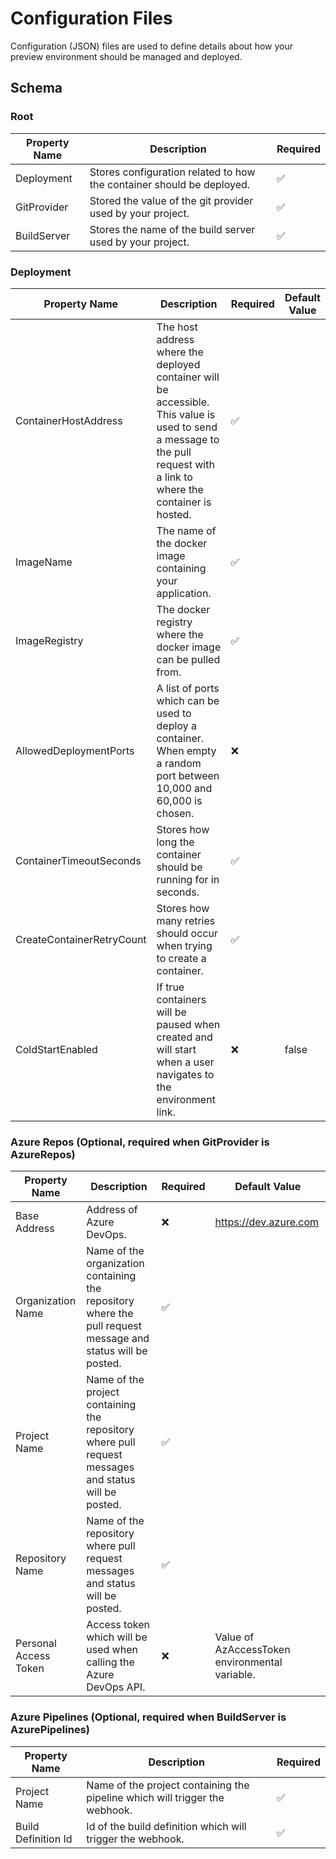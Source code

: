 ﻿# Configuration Files

Configuration (JSON) files are used to define details about how your preview
environment should be managed and deployed.

## Schema

### Root

| Property Name | Description                                                           | Required |
|---------------|-----------------------------------------------------------------------|----------|
| Deployment    | Stores configuration related to how the container should be deployed. | ✅        |
| GitProvider   | Stored the value of the git provider used by your project.            | ✅        |
| BuildServer   | Stores the name of the build server used by your project.             | ✅        |

### Deployment

| Property Name             | Description                                                                                                                                                              | Required | Default Value |
|---------------------------|--------------------------------------------------------------------------------------------------------------------------------------------------------------------------|----------|---------------|
| ContainerHostAddress      | The host address where the deployed container will be accessible. This value is used to send a message to the pull request with a link to where the container is hosted. | ✅        |               |
| ImageName                 | The name of the docker image containing your application.                                                                                                                | ✅        |               |
| ImageRegistry             | The docker registry where the docker image can be pulled from.                                                                                                           | ✅        |               |
| AllowedDeploymentPorts    | A list of ports which can be used to deploy a container. When empty a random port between 10,000 and 60,000 is chosen.                                                   | ❌        |               |
| ContainerTimeoutSeconds   | Stores how long the container should be running for in seconds.                                                                                                          | ✅        |               |
| CreateContainerRetryCount | Stores how many retries should occur when trying to create a container.                                                                                                  | ✅        |               |
| ColdStartEnabled          | If true containers will be paused when created and will start when a user navigates to the environment link.                                                             | ❌        | false         |

### Azure Repos (Optional, required when GitProvider is AzureRepos)

| Property Name         | Description                                                                                                  | Required | Default Value                                  |
|-----------------------|--------------------------------------------------------------------------------------------------------------|----------|------------------------------------------------|
| Base Address          | Address of Azure DevOps.                                                                                     | ❌        | https://dev.azure.com                          |
| Organization Name     | Name of the organization containing the repository where the pull request message and status will be posted. | ✅        |                                                |
| Project Name          | Name of the project containing the repository where pull request messages and status will be posted.         | ✅        |                                                |
| Repository Name       | Name of the repository where pull request messages and status will be posted.                                | ✅        |                                                |
| Personal Access Token | Access token which will be used when calling the Azure DevOps API.                                           | ❌        | Value of AzAccessToken environmental variable. |

### Azure Pipelines (Optional, required when BuildServer is AzurePipelines)

| Property Name       | Description                                                                 | Required |
|---------------------|-----------------------------------------------------------------------------|----------|
| Project Name        | Name of the project containing the pipeline which will trigger the webhook. | ✅        |
| Build Definition Id | Id of the build definition which will trigger the webhook.                  | ✅        |
